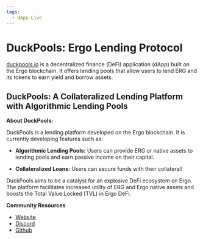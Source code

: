```yaml
---
tags:
  - dApp-Live
---
```


# DuckPools: Ergo Lending Protocol

[duckpools.io](https://duckpools.io/) is a decentralized finance (DeFi) application (dApp) built on the Ergo blockchain. It offers lending pools that allow users to lend ERG and its tokens to earn yield and borrow assets.

## DuckPools: A Collateralized Lending Platform with Algorithmic Lending Pools

**About DuckPools:**

DuckPools is a lending platform developed on the Ergo blockchain. It is currently developing features such as:

- **Algorithmic Lending Pools:** Users can provide ERG or native assets to lending pools and earn passive income on their capital.

- **Collateralized Loans:** Users can secure funds with their collateral!

DuckPools aims to be a catalyst for an explosive DeFi ecosystem on Ergo. The platform facilitates increased utility of ERG and Ergo native assets and boosts the Total Value Locked (TVL) in Ergo DeFi.

**Community Resources**

- [Website](https://duckpools.io)
- [Discord](https://discord.gg/znRMge8kQm)
- [Github](https://github.com/duckpools)

